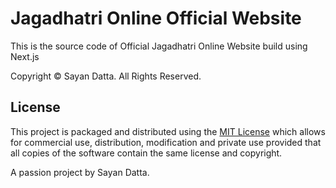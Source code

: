 # Jagadhatri Online Official Website

This is the source code of Official Jagadhatri Online Website build using Next.js

Copyright &copy; Sayan Datta. All Rights Reserved.

## License

This project is packaged and distributed using the [MIT License](/LICENSE.md) which allows for commercial use, distribution, modification and private use provided that all copies of the software contain the same license and copyright.

A passion project by Sayan Datta.